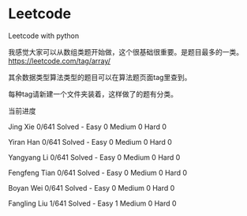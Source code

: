 # Leetcode
Leetcode with python

我感觉大家可以从数组类题开始做，这个很基础很重要。是题目最多的一类。
https://leetcode.com/tag/array/

其余数据类型算法类型的题目可以在算法题页面tag里查到。

每种tag请新建一个文件夹装着，这样做了的题有分类。

当前进度

Jing Xie         0/641 Solved - Easy 0 Medium 0 Hard 0

Yiran Han        0/641 Solved - Easy 0 Medium 0 Hard 0

Yangyang Li      0/641 Solved - Easy 0 Medium 0 Hard 0

Fengfeng Tian    0/641 Solved - Easy 0 Medium 0 Hard 0

Boyan Wei        0/641 Solved - Easy 0 Medium 0 Hard 0

Fangling Liu     1/641 Solved - Easy 1 Medium 0 Hard 0
